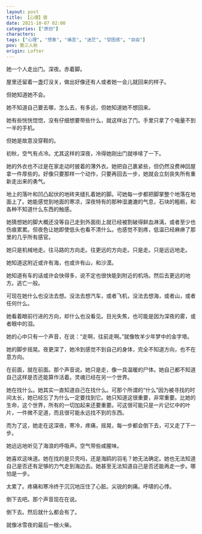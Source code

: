 ```yaml
---
layout: post
title: 【心理】夜
date: 2021-10-07 02:00
categories: ["原创"]
characters: 
tags: ["心理", "想象", "痛苦", "迷茫", "受困感", "自由"]
pov: 第三人称
origin: Lofter
---
```


她一个人走出门。深夜。赤着脚。

屋里还留着一盏灯没关，做出好像还有人或者她一会儿就回来的样子。

但她知道她不会。

她不知道自己要去哪，怎么去，有多远，但她知道她不想回来。

她有些恍恍惚惚，没有仔细想要带些什么，就这样出了门。手里只拿了个电量不到一半的手机。

但她是故意没穿鞋的。

初秋，空气有点冷。尤其这样的深夜，冷得她刚出门就哆嗦了一下。

她的外衣也不过是在家走动时披着的薄外衣。她把自己裹紧些，但仍然没费神回屋拿一件厚些的。好像只要那样一个动作，只要再回去一步，她就会立刻丧失所有重新走出来的勇气。

地上的落叶和凹凸起伏的地砖夹缝扎着她的脚。可她每一步都把脚掌整个地落在地面上了。她能感觉到地面的寒凉，深夜特有的那种湿漉漉的气息，石块的粗粝，和各种不知道什么东西的触感。

她猜想她的脚大概还没等自己走到外面街上就已经被割破得鲜血淋漓，或者至少也伤痕累累。但夜色让她即使低头也看不清什么。也感觉不到疼，低温已经麻痹了那里的几乎所有感官。

她只是机械地走。往马路的方向走。往更远的方向走。只是走。只是远远地走。

她知道这附近或许有海，也或许有山，和沙漠。

她知道有车的话或许会快得多，说不定也很快能到附近的机场。然后去更远的地方。逃亡一般。

可现在她什么也没法去想。没法去想汽车，或者飞机，没法去想海，或者山，或者任何什么。

她看着眼前行进的方向，却什么也没看见。目光失焦，也可能是因为深夜的雾，或者眼中的泪。

她的心中只有一个声音，在说：“走啊，往前走啊。”就像牧羊少年梦中的金字塔。

她的脚步摇晃。夜更深了，她冷到感觉不到自己的身体，完全不知道方向，也不在意方向。

在前面，就在前面。那个声音说。她只是走，像一具温暖的尸体。她自己都不知道自己这样是否还能算作活着。灵魂已经在另一个世界。

她在找什么。她其实一直知道自己在找什么。可那个所谓的“什么”因为被寻找的时间太长，她已经忘了为什么一定要找到它。她只知道这很重要，非常重要。比她的生命，这个世界，所有的一切加起来还要重要。可这很可能只是一片记忆中的叶片，一件微不足道，而且很可能永远找不到的东西。

而为了这，她走在这深夜，寒冷，疼痛，摇晃，每一步都会倒下去，可又走了下一步。

她远远地听见了海浪的呼吸声。空气带些咸腥味。

她喜欢这味道。她在找的是贝壳吗，还是海鸥的羽毛？她无法确定。她也无法知道自己是否还有足够的力气走到海边去。她甚至无法知道自己是否还能再走一步。哪怕是一步。

太累了。疼痛和寒冷终于沉沉地压住了心脏。尖锐的刺痛。呼啸的心悸。

倒下去吧。那个声音现在在说。

倒下去。然后就什么都会有了。

就像冰雪夜的最后一根火柴。

